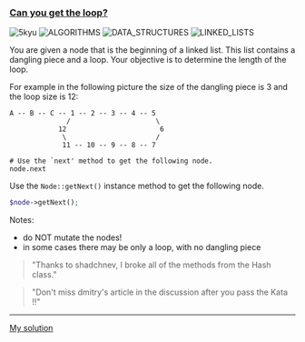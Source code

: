 ### [Can you get the loop?](https://www.codewars.com/kata/52a89c2ea8ddc5547a000863/php)
![5kyu](https://img.shields.io/badge/5kyu-yellow)
![ALGORITHMS](https://img.shields.io/badge/ALGORITHMS-grey)
![DATA_STRUCTURES](https://img.shields.io/badge/DATA_STRUCTURES-grey)
![LINKED_LISTS](https://img.shields.io/badge/LINKED_LISTS-grey)

You are given a node that is the beginning of a linked list. This list contains a dangling piece and a loop. 
Your objective is to determine the length of the loop.

For example in the following picture the size of the dangling piece is 3 and the loop size is 12:
```
A -- B -- C -- 1 -- 2 -- 3 -- 4 -- 5
              /                     \
            12                       6
             \                      /
             11 -- 10 -- 9 -- 8 -- 7
```

```shell
# Use the `next' method to get the following node.
node.next
```

Use the `Node::getNext()` instance method to get the following node.
```php
$node->getNext();
```

Notes:
- do NOT mutate the nodes!
- in some cases there may be only a loop, with no dangling piece

> "Thanks to shadchnev, I broke all of the methods from the Hash class."

> "Don't miss dmitry's article in the discussion after you pass the Kata !!"


---

[My solution](https://www.codewars.com/kata/reviews/59ad655542bd184c16000a6c/groups/6359a9dc804d2000012f6f9a)